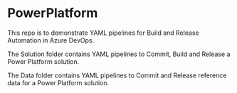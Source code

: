 # PowerPlatform
This repo is to demonstrate YAML pipelines for Build and Release Automation in Azure DevOps.

The Solution folder contains YAML pipelines to Commit, Build and Release a Power Platform solution.

The Data folder contains YAML pipelines to Commit and Release reference data for a Power Platform solution.
